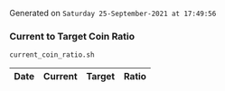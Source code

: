 Generated on `Saturday 25-September-2021 at 17:49:56`

### Current to Target Coin Ratio
`current_coin_ratio.sh`

Date|Current|Target|Ratio
---|---|---|---

